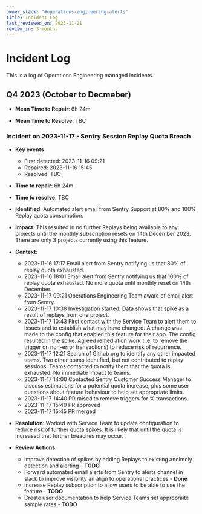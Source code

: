 ```yaml
---
owner_slack: "#operations-engineering-alerts"
title: Incident Log
last_reviewed_on: 2023-11-21
review_in: 3 months
---
```


# Incident Log

This is a log of Operations Engineering managed incidents.

## Q4 2023 (October to Decmeber)

- **Mean Time to Repair**: 6h 24m

- **Mean Time to Resolve**: TBC

### Incident on 2023-11-17 - Sentry Session Replay Quota Breach

- **Key events**

  - First detected: 2023-11-16 09:21
  - Repaired: 2023-11-16 15:45
  - Resolved: TBC

- **Time to repair**: 6h 24m
- **Time to resolve**: TBC

- **Identified**: Automated alert email from Sentry Support at 80% and 100% Replay quota consumption.
- **Impact**: This resulted in no further Replays being available to any projects until the monthly subscription resets on 14th December 2023. There are only 3 projects currently using this feature.

- **Context**:

  - 2023-11-16 17:17 Email alert from Sentry notifying us that 80% of replay quota exhausted.
  - 2023-11-16 18:01 Email alert from Sentry notifying us that 100% of replay quota exhausted. No more quota until monthly reset on 14th December.
  - 2023-11-17 09:21 Operations Engineering Team aware of email alert from Sentry.
  - 2023-11-17 10:38 Investigation started. Data shows that spike as a result of replays from one project.
  - 2023-11-17 10:43 First contact with the Service Team to alert them to issues and to establish what may have changed. A change was made to the config that enabled this feature for their app. The config resulted in the spike. Agreed remediation work (i.e. to remove the trigger on non-error transactions) to reduce risk of recurrence.
  - 2023-11-17 12:21 Search of Github org to identify any other impacted teams. Two other teams identified, but not contributed to replay sessions. Teams contacted to notify them that the quota is exhausted. No immediate impact to teams.
  - 2023-11-17 14:00 Contacted Sentry Customer Success Manager to discuss estimations for a potential quota increase, plus some user questions about feature behaviour to help set appropriate limits.
  - 2023-11-17 14:40 PR raised to remove triggers for % transactions.
  - 2023-11-17 15:40 PR approved
  - 2023-11-17 15:45 PR merged

- **Resolution**: Worked with Service Team to update configuration to reduce risk of further quota spikes. It is likely that until the quota is increased that further breaches may occur.

- **Review Actions**:
  - Improve detection of spikes by adding Replays to existing anolmoly detection and alerting - **TODO**
  - Forward automated email alerts from Sentry to alerts channel in slack to improve visibility an align to operational practices - **Done**
  - Increase Replay subscription to allow users to be able to use the feature - **TODO**
  - Create user documentation to help Service Teams set appropraite sample rates - **TODO**
